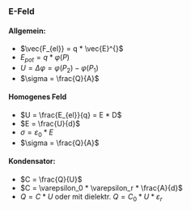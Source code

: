 ### E-Feld
#### Allgemein:
- $\vec{F_{el}} = q * \vec{E}^{}$
- $E_{pot} = q * \varphi(P)$
- $U = \Delta\varphi = \varphi(P_2) - \varphi(P_1)$
- $\sigma = \frac{Q}{A}$ 

#### Homogenes Feld 
- $U = \frac{E_{el}}{q} = E * D$
- $E = \frac{U}{d}$ 
- $\sigma = \varepsilon_0 * E$
- $\sigma = \frac{Q}{A}$

#### Kondensator:
- $C = \frac{Q}{U}$
- $C = \varepsilon_0 * \varepsilon_r * \frac{A}{d}$
- $Q = C * U$ oder mit dielektr. $Q = C_0 * U * \varepsilon_r$ 